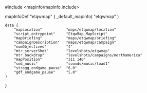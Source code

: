 
#include <mapinfo/mapinfo.include>

mapInfoDef "etqwmap" {
	_default_mapinfo( "etqwmap" )

	data {
		"mapLocation"			"maps/etqwmap/location"
		"script_entrypoint"		"EtqwMap_MapScript"
		"mapBriefing"			"maps/etqwmap/briefing"
		"campaignDescription"	"maps/etqwmap/campaign"
		"numObjectives"			"4"
		"mtr_serverShot"		"levelshots/etqwmap"
		"mtr_backdrop"			"levelshots/campaigns/northamerica"
		"mapPosition"			"311 140"
		"snd_music"				"sounds/music/load1"
		"strogg_endgame_pause"	"6.0"
		"gdf_endgame_pause"		"5.0"
	}
}
